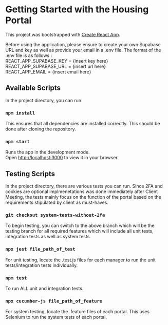 # Getting Started with the Housing Portal
This project was bootstrapped with [Create React App](https://github.com/facebook/create-react-app).

Before using the application, please ensure to create your own Supabase URL and key as well as provide your email in a .env file. The format of the .env file is as follows :\
REACT_APP_SUPABASE_KEY = {insert key here}\
REACT_APP_SUPABASE_URL = {insert url here}\
REACT_APP_EMAIL = {insert email here}

## Available Scripts

In the project directory, you can run:

### `npm install`

This ensures that all dependencies are installed correctly. This should be done after cloning the repository.

### `npm start`

Runs the app in the development mode.\
Open [http://localhost:3000](http://localhost:3000) to view it in your browser.

## Testing Scripts

In the project directory, there are various tests you can run. Since 2FA and cookies are optional implmenetations was done immediately after Client Meeting, the tests mainly focus on the function of the portal based on the requirements stipulated by client as must-haves. 

### `git checkout system-tests-without-2fa`
To begin testing, you can switch to the above branch which will be the testing branch for all required features which will include all unit tests, integration tests as well as system tests.

### `npx jest file_path_of_test`
For unit testing, locate the .test.js files for each manager to run the unit tests/integration tests individually. 

### `npm test`
To run ALL unit and integration tests.

### `npx cucumber-js file_path_of_feature`
For system testing, locate the .feature files of each portal. This uses Selenium to run the system tests of each portal.
